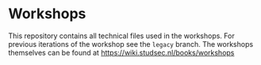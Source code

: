 # Workshops
This repository contains all technical files used in the workshops. For previous iterations of the workshop see the `legacy` branch. The workshops themselves can be found at https://wiki.studsec.nl/books/workshops